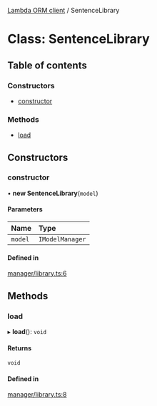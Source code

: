 [Lambda ORM client](../README.md) / SentenceLibrary

# Class: SentenceLibrary

## Table of contents

### Constructors

- [constructor](SentenceLibrary.md#constructor)

### Methods

- [load](SentenceLibrary.md#load)

## Constructors

### constructor

• **new SentenceLibrary**(`model`)

#### Parameters

| Name | Type |
| :------ | :------ |
| `model` | `IModelManager` |

#### Defined in

[manager/library.ts:6](https://github.com/FlavioLionelRita/lambdaorm-client-node/blob/72895a2/src/lib/manager/library.ts#L6)

## Methods

### load

▸ **load**(): `void`

#### Returns

`void`

#### Defined in

[manager/library.ts:8](https://github.com/FlavioLionelRita/lambdaorm-client-node/blob/72895a2/src/lib/manager/library.ts#L8)
